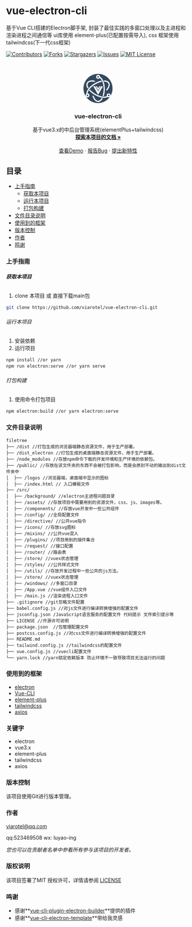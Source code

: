 # vue-electron-cli

基于Vue CLI搭建的Electron脚手架, 封装了最佳实践的多窗口处理以及主进程和渲染进程之间通信等 ui库使用 element-plus(已配置按需导入), css 框架使用 tailwindcss(下一代css框架)

<!-- PROJECT SHIELDS -->

[![Contributors][contributors-shield]][contributors-url]
[![Forks][forks-shield]][forks-url]
[![Stargazers][stars-shield]][stars-url]
[![Issues][issues-shield]][issues-url]
[![MIT License][license-shield]][license-url]
<!-- [![LinkedIn][linkedin-shield]][linkedin-url] -->

<!-- PROJECT LOGO -->
<br />

<p align="center">
  <a href="https://github.com/viarotel/vue-electron-cli">
    <img src="src/assets/images/logo.png" alt="viarotel" height="80">
  </a>
  <h3 align="center">vue-electron-cli</h3>
  <p align="center">
    基于vue3.x的中后台管理系统(elementPlus+tailwindcss)
    <br />
    <a href="https://github.com/viarotel/vue-electron-cli" target="_self"><strong>探索本项目的文档 »</strong></a>
    <br />
    <br />
    <a href="https://vue-electron-cli.vercel.app/" target="_blank">查看Demo</a>
    ·
    <a href="https://github.com/viarotel/vue-electron-cli/issues" target="_blank">报告Bug</a>
    ·
    <a href="https://github.com/viarotel/vue-electron-cli/issues" target="_blank">提出新特性</a>
  </p>


## 目录

- [上手指南](#上手指南)
  - [获取本项目](#获取本项目)
  - [运行本项目](#运行本项目)
  - [打包构建](#打包构建)
- [文件目录说明](#文件目录说明)
- [使用到的框架](#使用到的框架)
- [版本控制](#版本控制)
- [作者](#作者)
- [鸣谢](#鸣谢)

### 上手指南

###### **获取本项目**

1. clone 本项目 或 直接下载main包

```sh
git clone https://github.com/viarotel/vue-electron-cli.git
```

###### 运行本项目

1. 安装依赖
2. 运行项目

```sh
npm install //or yarn
npm run electron:serve //or yarn serve
```

###### 打包构建

1. 使用命令打包项目

```sh
npm electron:build //or yarn electron:serve
```

### 文件目录说明

```
filetree
├── /dist //打包生成的浏览器端静态资源文件，用于生产部署。
├── /dist_electron //打包生成的桌面端静态资源文件，用于生产部署。
├── /node_modules //存放npm命令下载的开发环境和生产环境的依赖包。
├── /public/ //存放在该文件夹的东西不会被打包影响，而是会原封不动的输出到dist文件夹中
│  ├── /logos //浏览器端，桌面端中显示的图标
│  ├── /index.html // 入口模板文件
├── /src/
│  ├── /background/ //electron主进程问题目录
│  ├── /assets/ //存放项目中需要用到的资源文件，css、js、images等。
│  ├── /components/ //存放vue开发中一些公共组件
│  ├── /config/ //全局配置文件
│  ├── /directive/ //公共vue指令
│  ├── /icons/ //存放svg图标
│  ├── /mixins/ //公共vue混入
│  ├── /plugins/ //项目用到的插件集合
│  ├── /request/ //接口配置
│  ├── /router/ //路由表
│  ├── /store/ //vuex状态管理
│  ├── /styles/ //公共样式文件
│  ├── /utils/ //存放开发过程中一些公共的js方法。
│  ├── /store/ //vuex状态管理
│  ├── /windows/ //多窗口目录
│  ├── /App.vue //vue组件入口文件
│  ├── /main.js //渲染进程入口文件
├── .gitignore //git忽略文件配置
├── babel.config.js //对js文件进行编译转换增强的配置文件
├── jsconfig.json /JavaScript语言服务的配置文件 代码提示 文件索引提示等
├── LICENSE //开源许可说明
├── package.json  //包管理配置文件
├── postcss.config.js //对css文件进行编译转换增强的配置文件
├── README.md
├── tailwind.config.js //tailwindcss的配置文件
├── vue.config.js //vuecli配置文件
└── yarn.lock //yarn锁定依赖版本 防止环境不一致导致项目无法运行的问题
```

### 使用到的框架

- [electron](https://www.electronjs.org/)
- [Vue-CLI](https://cli.vuejs.org)
- [element-plus](https://element-plus.org/)
- [tailwindcss](https://www.tailwindcss.cn/)
- [axios](http://www.axios-js.com/)

### 关键字

- electron
- vue3.x
- element-plus
- tailwindcss
- axios

### 版本控制

该项目使用Git进行版本管理。

### 作者

viarotel@qq.com

qq:523469508 wx: luyao-ing

 *您也可以在贡献者名单中参看所有参与该项目的开发者。*

### 版权说明

该项目签署了MIT 授权许可，详情请参阅 [LICENSE](LICENSE)

### 鸣谢


- 感谢**[vue-cli-plugin-electron-builder](https://github.com/nklayman/vue-cli-plugin-electron-builder)**提供的插件
- 感谢**[vue-cli-electron-template](https://github.com/Pure-Peace/vue-cli-electron-template)**带给我灵感

<!-- links -->

[your-project-path]:viarotel/vue-electron-cli
[contributors-shield]: https://img.shields.io/github/contributors/viarotel/vue-electron-cli.svg?style=flat-square
[contributors-url]: https://github.com/viarotel/vue-electron-cli/graphs/contributors
[forks-shield]: https://img.shields.io/github/forks/viarotel/vue-electron-cli.svg?style=flat-square
[forks-url]: https://github.com/viarotel/vue-electron-cli/network/members
[stars-shield]: https://img.shields.io/github/stars/viarotel/vue-electron-cli.svg?style=flat-square
[stars-url]: https://github.com/viarotel/vue-electron-cli/stargazers
[issues-shield]: https://img.shields.io/github/issues/viarotel/vue-electron-cli.svg?style=flat-square
[issues-url]: https://img.shields.io/github/issues/viarotel/vue-electron-cli.svg
[license-shield]: https://img.shields.io/github/license/viarotel/vue-electron-cli.svg?style=flat-square
[license-url]: https://github.com/viarotel/vue-electron-cli/blob/master/LICENSE
[linkedin-shield]: https://img.shields.io/badge/-LinkedIn-black.svg?style=flat-square&logo=linkedin&colorB=555
[linkedin-url]: https://linkedin.com/in/viarotel